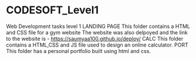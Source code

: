 # CODESOFT_Level1
Web Development tasks level 1
LANDING PAGE
This folder contains a HTML and CSS file for a gym website
The website was also delpoyed and the link to the website is - https://saumyaa100.github.io/deploy/
CALC
This folder contains a HTML,CSS and JS file used to design an online calculator.
PORT
This folder has a personal portfolio built using html and css.

